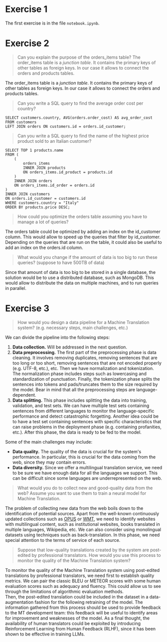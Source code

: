 # Exercise 1
The first exercise is in the file `notebook.ipynb`.

# Exercise 2
> Can you explain the purpose of the orders_items table? 
The order_items table is a _junction table_. It contains the primary keys of other tables as foreign keys. In our case it allows to connect the orders and products tables.

The order_items table is a _junction table_. It contains the primary keys of other tables as foreign keys. In our case it allows to connect the orders and products tables.

> Can you write a SQL query to find the average order cost per country?

```mysql
SELECT customers.country, AVG(orders.order_cost) AS avg_order_cost
FROM customers
LEFT JOIN orders ON customers.id = orders.id_customer;
```

> Can you write a SQL query to find the name of the highest price product sold to an Italian customer?

```mysql 
SELECT TOP 1 products.name 
FROM (
    (
        orders_items
        INNER JOIN products 
        ON orders_items.id_product = products.id
    )
    INNER JOIN orders
    ON orders_items.id_order = orders.id
)
INNER JOIN customers
ON orders.id_customer = customers.id
WHERE customers.country = "Italy"
ORDER BY products.price DESC;
```

> How could you optimize the orders table assuming you have to manage a lot of queries?

The orders table could be optimized by adding an index on the id_customer column. This would allow to speed up the queries that filter by id_customer. 
Depending on the queries that are run on the table, it could also be useful to add an index on the orders.id column.

> What would you change if the amount of data is too big to run these queries? (suppose to have 500TB of data)

Since that amount of data is too big to be stored in a single database, the solution would be to use a distributed database, such as MongoDB. 
This would allow to distribute the data on multiple machines, and to run queries in parallel. 


# Exercise 3

> How would you design a data pipeline for a Machine Translation system? (e.g. necessary steps, main challenges, etc.)

We can divide the pipeline into the following steps:
1. **Data collection.** Will be addressed in the next question.
2. **Data preprocessing.** The first part of the preprocessing phase is data cleaning. It involves removing duplicates, removing sentences that are too long or too short, removing sentences that are not encoded properly (e.g. UTF-8, etc.), etc. Then we have normalization and tokenization. The normalization phase includes steps such as lowercasing and standardization of punctuation. Finally, the tokenization phase splits the sentences into tokens and pads/truncates them to the size required by the model. Bear in mind that all the preprocessing steps are language-dependent. 
3. **Data splitting.** This phase includes splitting the data into training, validation, and test sets. We can have multiple test sets containing sentences from different languages to monitor the language-specific performance and detect catastrophic forgetting. Another idea could be to have a test set containing sentences with specific characteristics that can raise problems in the deployment phase (e.g. containing profanities, etc.). After this phase, the data is ready to be fed to the model. 


Some of the main challenges may include:
- **Data quality.** The quality of the data is crucial for the system's performance. In particular, this is crucial for the data coming from the web, since they may contain errors. 
- **Data diversity.** Since we offer a multilingual translation service, we need to be sure we have enough data for all the languages we support. This can be difficult since some languages are underrepresented on the web. 

> What would you do to collect new and good-quality data from the web? Assume you want to use them to train a neural model for Machine Translation.

The problem of collecting new data from the web boils down to the identification of potential sources. Apart from the well-known continuously updated collections such as [OPUS](https://opus.nlpl.eu) or [WMT](http://www.statmt.org/wmt20/translation-task.html), we need to identify websites with multilingual content, such as institutional websites, books translated in multiple languages, Wikipedia, etc. We can also consider using monolingual datasets using techniques such as back-translation. In this phase, we need special attention to the terms of service of each source. 

> Suppose that low-quality translations created by the system are post-edited by professional translators. How would you use this process to monitor the quality of the Machine Translation system?

To monitor the quality of the Machine Translation system using post-edited translations by professional translators, we need first to establish quality metrics. We can pair the classic BLEU or METEOR scores with some human evaluation scores such as adequacy and fluency. This could allow us to see through the limitations of algorithmic evaluation methods.  
Then, the post-edited translation could be included in the dataset in a data-augmentation fashion for the following retraining of the model. 
The information gathered from this process should be used to provide feedback to the MT development team: this feedback will be useful to identify areas for improvement and weaknesses of the model.
As a final thought, the availability of human translators could be exploited by introducing Reinforcement Learning from Human Feedback (RLHF), since it has been shown to be effective in training LLMs. 

